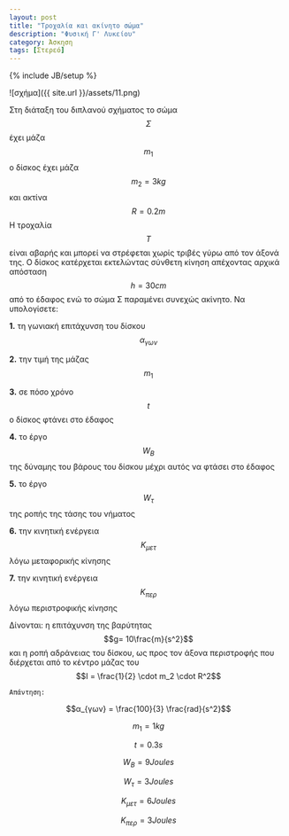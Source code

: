 ```yaml
---
layout: post
title: "Τροχαλία και ακίνητο σώμα"
description: "Φυσική Γ' Λυκείου"
category: Άσκηση
tags: [Στερεό]
---
```

{% include JB/setup %}

![σχήμα]({{ site.url }}/assets/11.png) 


Στη διάταξη του διπλανού σχήματος το σώμα $$Σ$$ έχει μάζα $$m_1$$ ο δίσκος έχει μάζα $$m_2 = 3kg$$ και ακτίνα $$R = 0.2 m$$
Η τροχαλία $$Τ$$ είναι αβαρής  και μπορεί να στρέφεται χωρίς τριβές γύρω από τον άξονά της. O δίσκος κατέρχεται εκτελώντας σύνθετη κίνηση απέχοντας αρχικά απόσταση $$h = 30 cm$$ από το έδαφος ενώ το σώμα Σ παραμένει συνεχώς ακίνητο.
Να υπολογίσετε:


**1.** τη γωνιακή επιτάχυνση του δίσκου $$α_{γων}$$

**2.** την τιμή της μάζας $$m_1$$

**3.** σε πόσο χρόνο $$t$$ ο δίσκος φτάνει στο έδαφος

**4.** το έργο $$W_B$$ της δύναμης του βάρους του δίσκου μέχρι αυτός να φτάσει στο έδαφος

**5.** το έργο $$W_τ$$ της ροπής της τάσης του νήματος

**6.** την κινητική ενέργεια $$Κ_{μετ}$$ λόγω μεταφορικής κίνησης

**7.** την κινητική ενέργεια $$Κ_{περ}$$ λόγω περιστροφικής κίνησης


Δίνονται: η επιτάχυνση της βαρύτητας $$g= 10\frac{m}{s^2}$$ και η ροπή αδράνειας του δίσκου, ως προς τον άξονα περιστροφής που διέρχεται από το κέντρο μάζας του $$Ι = \frac{1}{2} \cdot m_2 \cdot R^2$$


`Απάντηση:`

$$α_{γων} = \frac{100}{3} \frac{rad}{s^2}$$

$$m_1 = 1 kg$$

$$t = 0.3 s$$

$$W_B = 9 Joules$$

$$W_τ = 3 Joules$$

$$K_{μετ} = 6 Joules$$

$$K_{περ} = 3 Joules$$

